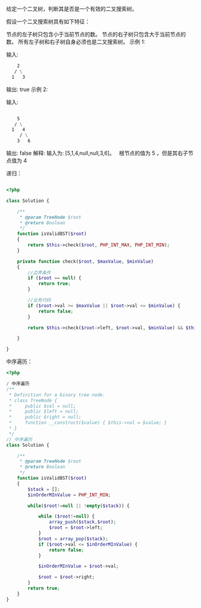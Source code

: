 给定一个二叉树，判断其是否是一个有效的二叉搜索树。

假设一个二叉搜索树具有如下特征：

节点的左子树只包含小于当前节点的数。
节点的右子树只包含大于当前节点的数。
所有左子树和右子树自身必须也是二叉搜索树。
示例 1:

输入:
```cmd
    2
   / \
  1   3
```
   
输出: true
示例 2:

输入:

```cmd

    5
   / \
  1   4
     / \
    3   6

```
   
输出: false
解释: 输入为: [5,1,4,null,null,3,6]。
     根节点的值为 5 ，但是其右子节点值为 4 


递归：

```php

<?php

class Solution {

    /**
     * @param TreeNode $root
     * @return Boolean
     */
    function isValidBST($root)
    {
        return $this->check($root, PHP_INT_MAX, PHP_INT_MIN);
    }

    private function check($root, $maxValue, $minValue)
    {
        //边界条件
        if ($root == null) {
            return true;
        }

        //业务代码
        if ($root->val >= $maxValue || $root->val <= $minValue) {
            return false;
        }

        return $this->check($root->left, $root->val, $minValue) && $this->check($root->right, $maxValue, $root->val);

    }

}

```


中序遍历：

```php
<?php

/ 中序遍历
/**
 * Definition for a binary tree node.
 * class TreeNode {
 *     public $val = null;
 *     public $left = null;
 *     public $right = null;
 *     function __construct($value) { $this->val = $value; }
 * }
 */
// 中序遍历
class Solution {

    /**
     * @param TreeNode $root
     * @return Boolean
     */
    function isValidBST($root)
    {
        $stack = [];
        $inOrderMInValue = PHP_INT_MIN;

        while($root!=null || !empty($stack)) {

            while ($root!=null) {
                array_push($stack,$root);
                $root = $root->left;
            }
            $root = array_pop($stack);
            if ($root->val <= $inOrderMInValue) {
                return false;
            }

            $inOrderMInValue = $root->val;

            $root = $root->right;
        }
        return true;
    }
}

```